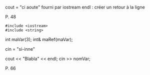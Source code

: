 cout = "ci aoute"
fourni par iostream
endl : créer un retour à la ligne

P. 48

```
#include <iostream>
#include <string>
```

int maVar(3);
int& maRef(maVar);

cin = "si-inne"

cout << "Blabla" << endl;
cin >> nomVar;

P. 66
